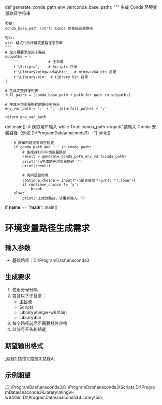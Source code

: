 def generate_conda_path_env_var(conda_base_path):
    """
    生成 Conda 环境变量路径字符串

    参数:
    conda_base_path (str): Conda 的基础安装路径

    返回:
    str: 格式化的环境变量路径字符串
    """
    # 定义需要添加的子路径
    subpaths = [
        '',             # 主目录
        r'\Scripts',    # Scripts 目录
        r'\Library\mingw-w64\bin',  # mingw-w64 bin 目录
        r'\Library\bin'  # Library bin 目录
    ]

    # 生成完整路径列表
    full_paths = [conda_base_path + path for path in subpaths]

    # 生成环境变量格式的路径字符串
    env_var_path = ';' + ';'.join(full_paths) + ';'

    return env_var_path

def main():
    # 获取用户输入
    while True:
        conda_path = input("请输入 Conda 安装路径（例如 D:\\ProgramData\\anaconda3）: ").strip()

        # 简单的路径有效性检查
        if conda_path and ':' in conda_path:
            # 生成并打印环境变量路径
            result = generate_conda_path_env_var(conda_path)
            print("\n生成的环境变量路径：")
            print(result)

            # 询问是否继续
            continue_choice = input("\n是否继续？(y/n): ").lower()
            if continue_choice != 'y':
                break
        else:
            print("无效的路径，请重新输入。")

if __name__ == "__main__":
    main()


# 环境变量路径生成需求

## 输入参数
- 基础路径：D:\ProgramData\anaconda3

## 生成要求
1. 使用分号分隔
2. 包含以下子目录：
   - 主目录
   - Scripts
   - Library\mingw-w64\bin
   - Library\bin
3. 每个路径前后不需要额外空格
4. 以分号开头和结尾

## 期望输出格式
;路径1;路径2;路径3;路径4;

## 示例期望
;D:\ProgramData\anaconda3;D:\ProgramData\anaconda3\Scripts;D:\ProgramData\anaconda3\Library\mingw-w64\bin;D:\ProgramData\anaconda3\Library\bin;